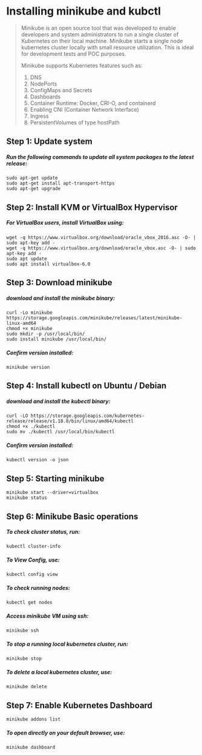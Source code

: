 
# Installing minikube and kubctl
> Minikube is an open source tool that was developed to enable developers and system administrators to run a single cluster of Kubernetes on their local machine. Minikube starts a single node kubernetes cluster locally with small resource utilization. This is ideal for development tests and POC purposes.
>
> Minikube supports Kubernetes features such as:
> 1. DNS
> 2. NodePorts
> 3. ConfigMaps and Secrets
> 4. Dashboards
> 5. Container Runtime: Docker, CRI-O, and containerd
> 6. Enabling CNI (Container Network Interface)
> 7. Ingress
> 8. PersistentVolumes of type hostPath

## Step 1: Update system
##### Run the following commands to update all system packages to the latest release:
```shell
sudo apt-get update
sudo apt-get install apt-transport-https
sudo apt-get upgrade
```

## Step 2: Install KVM or VirtualBox Hypervisor
##### For VirtualBox users, install VirtualBox using:
```shell
wget -q https://www.virtualbox.org/download/oracle_vbox_2016.asc -O- | sudo apt-key add -
wget -q https://www.virtualbox.org/download/oracle_vbox.asc -O- | sudo apt-key add -
sudo apt update
sudo apt install virtualbox-6.0
```

## Step 3: Download minikube
##### download and install the minikube binary:
```shell
curl -Lo minikube https://storage.googleapis.com/minikube/releases/latest/minikube-linux-amd64
chmod +x minikube
sudo mkdir -p /usr/local/bin/
sudo install minikube /usr/local/bin/
```
##### Confirm version installed:
```shell
minikube version
```

## Step 4: Install kubectl on Ubuntu / Debian
##### download and install the kubectl binary:
```shell
curl -LO https://storage.googleapis.com/kubernetes-release/release/v1.18.0/bin/linux/amd64/kubectl
chmod +x ./kubectl
sudo mv ./kubectl /usr/local/bin/kubectl
```
##### Confirm version installed:
```shell
kubectl version -o json 
```

## Step 5: Starting minikube
```shell	
minikube start --driver=virtualbox
minikube status
```
		
## Step 6: Minikube Basic operations
##### To check cluster status, run:
```shell
kubectl cluster-info
```
##### To View Config, use:
```shell
kubectl config view
```
##### To check running nodes:
```shell
kubectl get nodes
```
##### Access minikube VM using ssh:
```shell
minikube ssh
```
##### To stop a running local kubernetes cluster, run:
```shell
minikube stop
```
##### To delete a local kubernetes cluster, use:
```shell
minikube delete
```
## Step 7: Enable Kubernetes Dashboard
```shell
minikube addons list
```
##### To open directly on your default browser, use:
```shell
minikube dashboard
```
